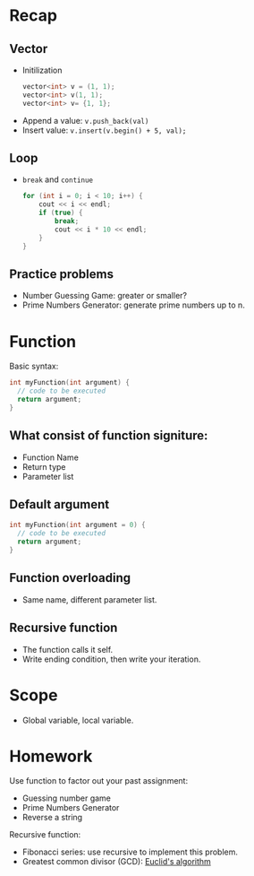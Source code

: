 # Recap

## Vector
- Initilization
    ```C++
    vector<int> v = (1, 1);
    vector<int> v(1, 1);
    vector<int> v= {1, 1};
    ```
- Append a value: `v.push_back(val)`
- Insert value: `v.insert(v.begin() + 5, val);`

## Loop
- `break` and `continue`

    ```C++
    for (int i = 0; i < 10; i++) {
        cout << i << endl;
        if (true) {
            break;
            cout << i * 10 << endl;
        }
    }
    ```

## Practice problems
- Number Guessing Game: greater or smaller?
- Prime Numbers Generator: generate prime numbers up to n.


# Function
Basic syntax:
```C++
int myFunction(int argument) {
  // code to be executed
  return argument;
}
```

## What consist of function signiture:
- Function Name
- Return type
- Parameter list

## Default argument
```C++
int myFunction(int argument = 0) {
  // code to be executed
  return argument;
}
```

## Function overloading
- Same name, different parameter list.

## Recursive function
- The function calls it self.
- Write ending condition, then write your iteration.

# Scope
- Global variable, local variable.

# Homework

Use function to factor out your past assignment:
- Guessing number game
- Prime Numbers Generator
- Reverse a string

Recursive function:
- Fibonacci series: use recursive to implement this problem.
- Greatest common divisor (GCD): [Euclid's algorithm](https://www.khanacademy.org/computing/computer-science/cryptography/modarithmetic/a/the-euclidean-algorithm)
